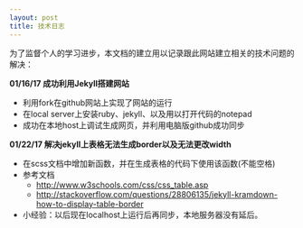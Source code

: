 ```yaml
---
layout: post
title: 技术日志
---
```

为了监督个人的学习进步，本文档的建立用以记录跟此网站建立相关的技术问题的解决：

**01/16/17 成功利用Jekyll搭建网站**
- 利用fork在github网站上实现了网站的运行
- 在local server上安装ruby、jekyll、以及用以打开代码的notepad
- 成功在本地host上调试生成网页，并利用电脑版github成功同步

**01/22/17 解决jekyll上表格无法生成border以及无法更改width**
- 在scss文档中增加新函数，并在生成表格的代码下使用该函数(不能空格)
- 参考文档
  + http://www.w3schools.com/css/css_table.asp
  + http://stackoverflow.com/questions/28806135/jekyll-kramdown-how-to-display-table-border
- 小经验：以后现在localhost上运行后再同步，本地服务器没有延后。


